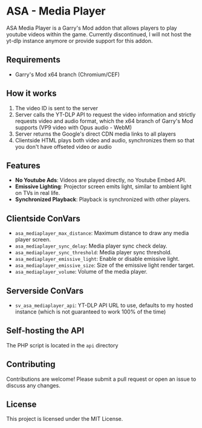 # ASA - Media Player
ASA Media Player is a Garry's Mod addon that allows players to play youtube videos within the game.
Currently discontinued, I will not host the yt-dlp instance anymore or provide support for this addon.

## Requirements
- Garry's Mod x64 branch (Chromium/CEF)

## How it works
1. The video ID is sent to the server
2. Server calls the YT-DLP API to request the video information and strictly requests video and audio format, which the x64 branch of Garry's Mod supports (VP9 video with Opus audio - WebM)
3. Server returns the Google's direct CDN media links to all players
4. Clientside HTML plays both video and audio, synchronizes them so that you don't have offseted video or audio

## Features
- **No Youtube Ads**: Videos are played directly, no Youtube Embed API.
- **Emissive Lighting**: Projector screen emits light, similar to ambient light on TVs in real life.
- **Synchronized Playback**: Playback is synchronized with other players.

## Clientside ConVars
- `asa_mediaplayer_max_distance`: Maximum distance to draw any media player screen.
- `asa_mediaplayer_sync_delay`: Media player sync check delay.
- `asa_mediaplayer_sync_threshold`: Media player sync threshold.
- `asa_mediaplayer_emissive_light`: Enable or disable emissive light.
- `asa_mediaplayer_emissive_size`: Size of the emissive light render target.
- `asa_mediaplayer_volume`: Volume of the media player.

## Serverside ConVars
- `sv_asa_mediaplayer_api`: YT-DLP API URL to use, defaults to my hosted instance (which is not guaranteed to work 100% of the time)

## Self-hosting the API
The PHP script is located in the `api` directory

## Contributing
Contributions are welcome! Please submit a pull request or open an issue to discuss any changes.

## License
This project is licensed under the MIT License.
